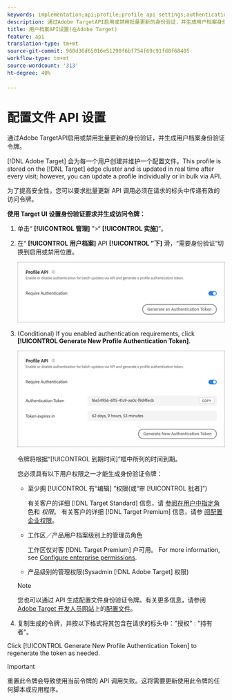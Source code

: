 ```yaml
---
keywords: implementation;api;profile;profile api settings;authentication token
description: 通过Adobe TargetAPI启用或禁用批量更新的身份验证，并生成用户档案身份验证令牌。
title: 用户档案API设置(在Adobe Target)
feature: api
translation-type: tm+mt
source-git-commit: 968d36d65016e51290f6bf754f69c91fd8f68405
workflow-type: tm+mt
source-wordcount: '313'
ht-degree: 40%

---
```



# 配置文件 API 设置

通过Adobe TargetAPI启用或禁用批量更新的身份验证，并生成用户档案身份验证令牌。

[!DNL Adobe Target] 会为每一个用户创建并维护一个配置文件。This profile is stored on the [!DNL Target] edge cluster and is updated in real time after every visit; however, you can update a profile individually or in bulk via API.

为了提高安全性，您可以要求批量更新 API 调用必须在请求的标头中传递有效的访问令牌。

**使用 Target UI 设置身份验证要求并生成访问令牌：**

1. 单击“ **[!UICONTROL 管理]** ”>“ **[!UICONTROL 实施]**”。
1. 在“ **[!UICONTROL 用户档案]** API **[!UICONTROL ”下]** 滑，“需要身份验证”切换到启用或禁用位置。

   ![](assets/profile_api_settings.png)

1. (Conditional) If you enabled authentication requirements, click **[!UICONTROL Generate New Profile Authentication Token]**.

   ![](assets/profile_api_settings_2.png)

   令牌将根据“[!UICONTROL 到期时间]”框中所列的时间到期。

   您必须具有以下用户权限之一才能生成身份验证令牌：

   * 至少拥 [!UICONTROL 有“编辑] ”权限(或“审 [!UICONTROL 批者]”)

      有关客户的详细 [!DNL Target Standard] 信息，请 [参阅在用户中指定角](/help/administrating-target/c-user-management/c-user-management/user-management.md#roles-permissions) 色和 *权限*。 有关客户的详细 [!DNL Target Premium] 信息，请参 [阅配置企业权限](/help/administrating-target/c-user-management/property-channel/properties-overview.md)。

   * 工作区／产品用户档案级别上的管理员角色

      工作区仅对客 [!DNL Target Premium] 户可用。 For more information, see [Configure enterprise permissions](/help/administrating-target/c-user-management/property-channel/properties-overview.md).

   * 产品级别的管理权限(Sysadmin [!DNL Adobe Target] 权限)
   >[!NOTE]
   >
   >您也可以通过 API 生成配置文件身份验证令牌。有关更多信息，请参阅 [Adobe Target 开发人员网站](https://developers.adobetarget.com/)上的[配置文件](https://developers.adobetarget.com/api/#profiles)。

1. 复制生成的令牌，并按以下格式将其包含在请求的标头中：&quot;授权&quot; : &quot;持有者&quot;。

Click [!UICONTROL Generate New Profile Authentication Token] to regenerate the token as needed.

>[!IMPORTANT]
>
>重置此令牌会导致使用当前令牌的 API 调用失败。这将需要更新使用此令牌的任何脚本或应用程序。
